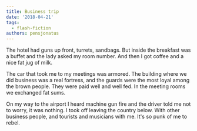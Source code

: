 ```yaml
---
title: Business trip
date: '2018-04-21'
tags:
  - flash-fiction
authors: pensjonatus
---
```


The hotel had guns up front, turrets, sandbags. But inside the breakfast was a
buffet and the lady asked my room number. And then I got coffee and a nice fat
jug of milk.

<!-- truncate -->

The car that took me to my meetings was armored. The building where we did
business was a real fortress, and the guards were the most loyal among the brown
people. They were paid well and well fed. In the meeting rooms we exchanged fat
sums.

On my way to the airport I heard machine gun fire and the driver told me not to
worry, it was nothing. I took off leaving the country below. With other business
people, and tourists and musicians with me. It's so punk of me to rebel.

